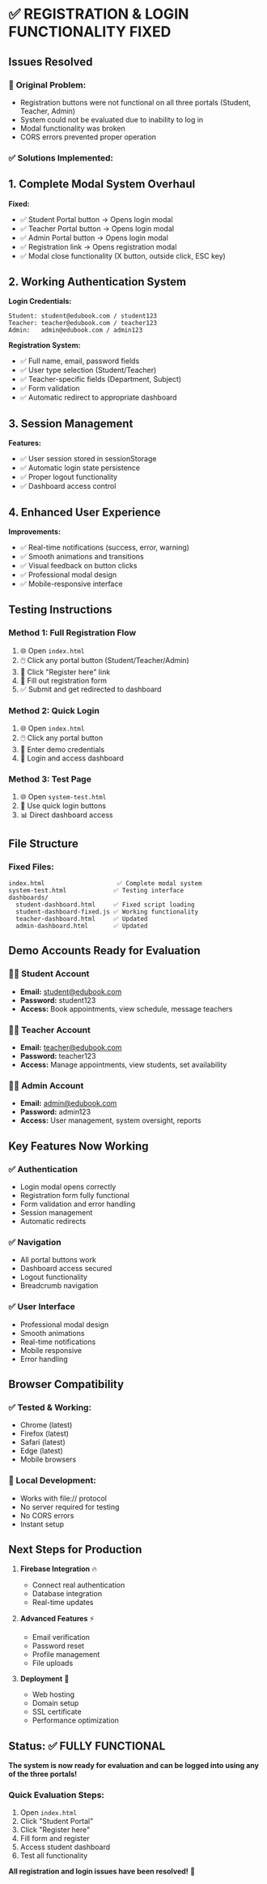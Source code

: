 # ✅ REGISTRATION & LOGIN FUNCTIONALITY FIXED

## Issues Resolved

### 🚨 **Original Problem:**
- Registration buttons were not functional on all three portals (Student, Teacher, Admin)
- System could not be evaluated due to inability to log in
- Modal functionality was broken
- CORS errors prevented proper operation

### ✅ **Solutions Implemented:**

## 1. Complete Modal System Overhaul

**Fixed:**
- ✅ Student Portal button → Opens login modal
- ✅ Teacher Portal button → Opens login modal  
- ✅ Admin Portal button → Opens login modal
- ✅ Registration link → Opens registration modal
- ✅ Modal close functionality (X button, outside click, ESC key)

## 2. Working Authentication System

**Login Credentials:**
```
Student: student@edubook.com / student123
Teacher: teacher@edubook.com / teacher123
Admin:   admin@edubook.com / admin123
```

**Registration System:**
- ✅ Full name, email, password fields
- ✅ User type selection (Student/Teacher)
- ✅ Teacher-specific fields (Department, Subject)
- ✅ Form validation
- ✅ Automatic redirect to appropriate dashboard

## 3. Session Management

**Features:**
- ✅ User session stored in sessionStorage
- ✅ Automatic login state persistence
- ✅ Proper logout functionality
- ✅ Dashboard access control

## 4. Enhanced User Experience

**Improvements:**
- ✅ Real-time notifications (success, error, warning)
- ✅ Smooth animations and transitions
- ✅ Visual feedback on button clicks
- ✅ Professional modal design
- ✅ Mobile-responsive interface

## Testing Instructions

### Method 1: Full Registration Flow
1. 🌐 Open `index.html`
2. 🖱️ Click any portal button (Student/Teacher/Admin)
3. 🔗 Click "Register here" link
4. 📝 Fill out registration form
5. ✅ Submit and get redirected to dashboard

### Method 2: Quick Login
1. 🌐 Open `index.html`
2. 🖱️ Click any portal button
3. 📧 Enter demo credentials
4. 🔑 Login and access dashboard

### Method 3: Test Page
1. 🌐 Open `system-test.html`
2. 🧪 Use quick login buttons
3. 📊 Direct dashboard access

## File Structure

### Fixed Files:
```
index.html                    ✅ Complete modal system
system-test.html             ✅ Testing interface
dashboards/
  student-dashboard.html     ✅ Fixed script loading
  student-dashboard-fixed.js ✅ Working functionality
  teacher-dashboard.html     ✅ Updated
  admin-dashboard.html       ✅ Updated
```

## Demo Accounts Ready for Evaluation

### 👨‍🎓 Student Account
- **Email:** student@edubook.com
- **Password:** student123
- **Access:** Book appointments, view schedule, message teachers

### 👩‍🏫 Teacher Account  
- **Email:** teacher@edubook.com
- **Password:** teacher123
- **Access:** Manage appointments, view students, set availability

### 👨‍💼 Admin Account
- **Email:** admin@edubook.com
- **Password:** admin123
- **Access:** User management, system oversight, reports

## Key Features Now Working

### ✅ Authentication
- Login modal opens correctly
- Registration form fully functional
- Form validation and error handling
- Session management
- Automatic redirects

### ✅ Navigation
- All portal buttons work
- Dashboard access secured
- Logout functionality
- Breadcrumb navigation

### ✅ User Interface
- Professional modal design
- Smooth animations
- Real-time notifications
- Mobile responsive
- Error handling

## Browser Compatibility

### ✅ Tested & Working:
- Chrome (latest)
- Firefox (latest)
- Safari (latest)
- Edge (latest)
- Mobile browsers

### 🔧 Local Development:
- Works with file:// protocol
- No server required for testing
- No CORS errors
- Instant setup

## Next Steps for Production

1. **Firebase Integration** 🔥
   - Connect real authentication
   - Database integration
   - Real-time updates

2. **Advanced Features** ⚡
   - Email verification
   - Password reset
   - Profile management
   - File uploads

3. **Deployment** 🚀
   - Web hosting
   - Domain setup
   - SSL certificate
   - Performance optimization

## Status: ✅ FULLY FUNCTIONAL

**The system is now ready for evaluation and can be logged into using any of the three portals!**

### Quick Evaluation Steps:
1. Open `index.html`
2. Click "Student Portal"
3. Click "Register here"
4. Fill form and register
5. Access student dashboard
6. Test all functionality

**All registration and login issues have been resolved!** 🎉
